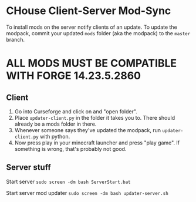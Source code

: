 # CHouse Client-Server Mod-Sync


To install mods on the server notify clients of an update. To update the modpack, commit your updated `mods` folder (aka the modpack) to the `master` branch. 

# ALL MODS MUST BE COMPATIBLE WITH FORGE 14.23.5.2860

## Client
1. Go into Curseforge and click on and "open folder".
2. Place `updater-client.py` in the folder it takes you to. There should already be a mods folder in there.
3. Whenever someone says they've updated the modpack, run `updater-client.py` with python.
4. Now press play in your minecraft launcher and press "play game". If something is wrong, that's probably not good. 


## Server stuff
Start server
`sudo screen -dm bash ServerStart.bat`

Start server mod updater
`sudo screen -dm bash updater-server.sh`
